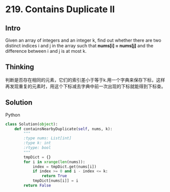 # 219. Contains Duplicate II

## Intro

Given an array of integers and an integer k, find out whether there are two distinct indices i and j in the array such that ****nums[i] = nums[j]**** and the difference between i and j is at most k.

## Thinking

判断是否存在相同的元素，它们的索引差小于等于k.用一个字典来保存下标，这样再发现重复的元素时，用这个下标减去字典中前一次出现的下标就能得到下标查。

## Solution

Python
 
```python
class Solution(object):
    def containsNearbyDuplicate(self, nums, k):
        """
        :type nums: List[int]
        :type k: int
        :rtype: bool
        """
        tmpDict = {}
        for i in xrange(len(nums)):
            index = tmpDict.get(nums[i])
            if index >= 0 and i - index <= k:
                return True
            tmpDict[nums[i]] = i
        return False
```
